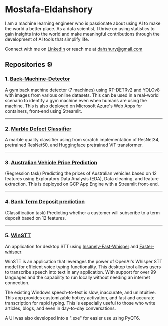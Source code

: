 # Mostafa-Eldahshory

I am a machine learning engineer who is passionate about using AI to make the world a better place. As a data scientist, I thrive on using statistics to gain insights into the world and make meaningful contributions through the development of AI tools that simplify life.

Connect with me on [LinkedIn](https://www.linkedin.com/in/dahshory/) or reach me at <dahshury@gmail.com> 

## Repositories ⚙️

### 1.  [Back-Machine-Detector](https://github.com/dahshury/Back-Machine-Detector)

A gym back machine detector (7 machines) using RT-DETRv2 and YOLOv8 with images from various online datasets. This can be used in a real-world scenario to identify a gym machine even when humans are using the machine. This is also deployed on Microsoft Azure's Web Apps for containers, front-end using Streamlit.

---

### 2. [Marble Defect Classifier](https://github.com/dahshury/Marble-Defect-Classifier)

A marble quality classifier using from scratch implementation of ResNet34, pretrained ResNet50, and Huggingface pretrained ViT transformer.

---

### 3. [Australian Vehicle Price Prediction](https://github.com/dahshury/Australian-Vehicle-Price-Prediction)

(Regression task) Predicting the prices of Australian vehicles based on 12 features using Exploratory Data Analysis (EDA), Data cleaning, and feature extraction. This is deployed on GCP App Engine with a Streamlit front-end.

---

### 4. [Bank Term Deposit prediction](https://github.com/dahshury/Bank-term-deposit-prediction)

(Classification task) Predicting whether a customer will subscribe to a term deposit based on 12 features.

---

### 5. [WinSTT](https://github.com/dahshury/WinSTT)

An application for desktop STT using [Insanely-Fast-Whisper](https://github.com/Vaibhavs10/insanely-fast-whisper) and [Faster-whisper](https://github.com/SYSTRAN/faster-whisper)

WinSTT is an application that leverages the power of OpenAI's Whisper STT model for efficient  voice typing functionality. This desktop tool allows users to transcribe speech into text in any application. With support for over 99 languages and the capability to run locally without needing an internet connection.

The existing Windows speech-to-text is slow, inaccurate, and unintuitive. This app provides customizable hotkey activation, and fast and accurate transcription for rapid typing. This is especially useful to those who write articles, blogs, and even in day-to-day conversations.

A UI was also developed into a ".exe" for easier use using PyQT6.
